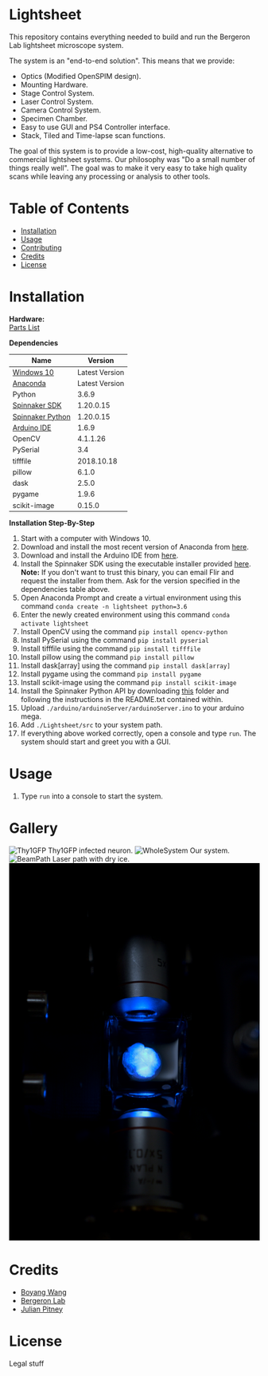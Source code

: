 # Lightsheet

This repository contains everything needed to build and run the Bergeron Lab lightsheet microscope system.

The system is an "end-to-end solution". This means that we provide:

* Optics (Modified OpenSPIM design).
* Mounting Hardware.
* Stage Control System.
* Laser Control System.
* Camera Control System.
* Specimen Chamber.
* Easy to use GUI and PS4 Controller interface.
* Stack, Tiled and Time-lapse scan functions.

The goal of this system is to provide a low-cost, high-quality alternative to commercial lightsheet systems.
Our philosophy was "Do a small number of things really well". The goal was to make it very easy to take high quality scans while leaving any processing or analysis to other tools.
# Table of Contents
* [Installation](#installation)
* [Usage](#usage)
* [Contributing](#contributing)
* [Credits](#credits)
* [License](#license)


# Installation

**Hardware:**<br/>
[Parts List](https://docs.google.com/spreadsheets/d/18pRoh0PZBaclofkvuCLl1aGt24ObCIeX1hrV7fQlwLQ/edit?usp=sharing)


**Dependencies**

Name | Version
------------ | -------------
[Windows 10](https://www.microsoft.com/en-ca/windows/get-windows-10) | Latest Version
[Anaconda](https://www.anaconda.com/) | Latest Version
Python | 3.6.9
[Spinnaker SDK](https://drive.google.com/file/d/1ekqroxbpQbD4XAP_PvaEMywXw5San4l4/view?usp=sharing) | 1.20.0.15
[Spinnaker Python](https://drive.google.com/drive/folders/1aErW7o_pc7jhp2hj4MuVE-I-7R72fGmS?usp=sharing) | 1.20.0.15
[Arduino IDE](https://www.arduino.cc/en/main/OldSoftwareReleases) | 1.6.9
OpenCV | 4.1.1.26
PySerial | 3.4
tifffile | 2018.10.18
pillow | 6.1.0
dask | 2.5.0
pygame | 1.9.6
scikit-image | 0.15.0

**Installation Step-By-Step**

1. Start with a computer with Windows 10.
1. Download and install the most recent version of Anaconda from [here](https://www.anaconda.com/).
2. Download and install the Arduino IDE from [here](https://www.arduino.cc/en/main/OldSoftwareReleases).
5. Install the Spinnaker SDK using the executable installer provided [here](https://drive.google.com/file/d/1ekqroxbpQbD4XAP_PvaEMywXw5San4l4/view?usp=sharing). **Note:** If you don't want to trust this binary, you can email Flir and request the installer from them. Ask for the version specified in the dependencies table above.
5. Open Anaconda Prompt and create a virtual environment using this command ```conda create -n lightsheet python=3.6 ```
6. Enter the newly created environment using this command ```conda activate lightsheet```
7. Install OpenCV using the command ```pip install opencv-python```
8. Install PySerial using the command ```pip install pyserial```
9. Install tifffile using the command ```pip install tifffile```
10. Install pillow using the command ```pip install pillow```
11. Install dask[array] using the command ```pip install dask[array]```
12. Install pygame using the command ```pip install pygame```
13. Install scikit-image using the command ```pip install scikit-image```
14. Install the Spinnaker Python API by downloading [this]() folder and following the instructions in the README.txt contained within.
15. Upload ```./arduino/arduinoServer/arduinoServer.ino``` to your arduino mega.
16. Add ```./Lightsheet/src``` to your system path.
17. If everything above worked correctly, open a console and type ```run```. The system should start and greet you with a GUI.

# Usage
1. Type ```run``` into a console to start the system.
# Gallery
![Thy1GFP](./resources/thy1gfp.gif)
Thy1GFP infected neuron.
![WholeSystem](./resources/whole_system.JPG)
Our system.
![BeamPath](./resources/laser_path.JPG)
Laser path with dry ice.
![DualIllum](./resources/dual_projection.JPG)

# Credits
* [Boyang Wang](jwang149@gmail.com)
* [Bergeron Lab](jwang149@gmail.com)
* [Julian Pitney](www.julianpitney.com)

# License
Legal stuff

